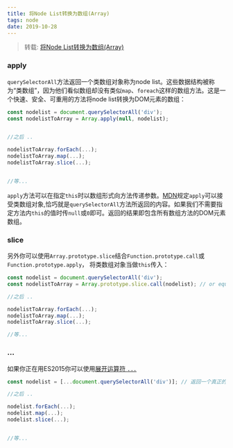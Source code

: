 ```yaml
---
title: 将Node List转换为数组(Array)
tags: node
date: 2019-10-28
---
```


> 转载: [将Node List转换为数组(Array)](http://www.jstips.co/zh_cn/javascript/converting-a-node-list-to-an-array/)

### apply

`querySelectorAll`方法返回一个类数组对象称为node list。这些数据结构被称为“类数组”，因为他们看似数组却没有类似`map`、`foreach`这样的数组方法。这是一个快速、安全、可重用的方法将node list转换为DOM元素的数组：

```js
const nodelist = document.querySelectorAll('div');
const nodelistToArray = Array.apply(null, nodelist);


//之后 ..

nodelistToArray.forEach(...);
nodelistToArray.map(...);
nodelistToArray.slice(...);


//等...
```

`apply`方法可以在指定`this`时以数组形式向方法传递参数。[MDN](https://developer.mozilla.org/zh-CN/docs/Web/JavaScript/Reference/Global_Objects/Function/apply)规定`apply`可以接受类数组对象,恰巧就是`querySelectorAll`方法所返回的内容。如果我们不需要指定方法内`this`的值时传`null`或`0`即可。返回的结果即包含所有数组方法的DOM元素数组。

### slice

另外你可以使用`Array.prototype.slice`结合`Function.prototype.call`或`Function.prototype.apply`， 将类数组对象当做`this`传入：

```js
const nodelist = document.querySelectorAll('div');
const nodelistToArray = Array.prototype.slice.call(nodelist); // or equivalently Array.prototype.slice.apply(nodelist);

//之后 ..

nodelistToArray.forEach(...);
nodelistToArray.map(...);
nodelistToArray.slice(...);

//等...
```

### ...

如果你正在用ES2015你可以使用[展开运算符 `...`](https://developer.mozilla.org/zh-CN/docs/Web/JavaScript/Reference/Operators/Spread_operator)

```js
const nodelist = [...document.querySelectorAll('div')]; // 返回一个真正的数组

//之后 ..

nodelist.forEach(...);
nodelist.map(...);
nodelist.slice(...);


//等...  
```